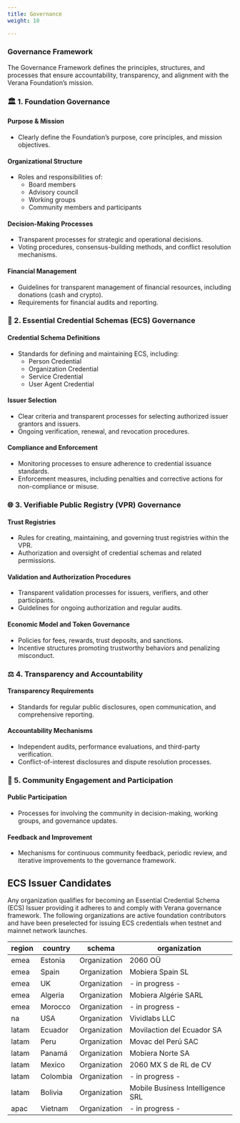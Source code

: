 ```yaml
---
title: Governance
weight: 10

---
```


### Governance Framework

The Governance Framework defines the principles, structures, and processes that ensure accountability, transparency, and alignment with the Verana Foundation’s mission.

### 🏛️ 1. Foundation Governance

#### Purpose & Mission

- Clearly define the Foundation’s purpose, core principles, and mission objectives.

#### Organizational Structure

- Roles and responsibilities of:
  - Board members
  - Advisory council
  - Working groups
  - Community members and participants

#### Decision-Making Processes

- Transparent processes for strategic and operational decisions.
- Voting procedures, consensus-building methods, and conflict resolution mechanisms.

#### Financial Management

- Guidelines for transparent management of financial resources, including donations (cash and crypto).
- Requirements for financial audits and reporting.

### 🔑 2. Essential Credential Schemas (ECS) Governance

#### Credential Schema Definitions

- Standards for defining and maintaining ECS, including:
  - Person Credential
  - Organization Credential
  - Service Credential
  - User Agent Credential

#### Issuer Selection

- Clear criteria and transparent processes for selecting authorized issuer grantors and issuers.
- Ongoing verification, renewal, and revocation procedures.

#### Compliance and Enforcement

- Monitoring processes to ensure adherence to credential issuance standards.
- Enforcement measures, including penalties and corrective actions for non-compliance or misuse.

### 🌐 3. Verifiable Public Registry (VPR) Governance

#### Trust Registries

- Rules for creating, maintaining, and governing trust registries within the VPR.
- Authorization and oversight of credential schemas and related permissions.

#### Validation and Authorization Procedures

- Transparent validation processes for issuers, verifiers, and other participants.
- Guidelines for ongoing authorization and regular audits.

#### Economic Model and Token Governance

- Policies for fees, rewards, trust deposits, and sanctions.
- Incentive structures promoting trustworthy behaviors and penalizing misconduct.

### ⚖️ 4. Transparency and Accountability

#### Transparency Requirements

- Standards for regular public disclosures, open communication, and comprehensive reporting.

#### Accountability Mechanisms

- Independent audits, performance evaluations, and third-party verification.
- Conflict-of-interest disclosures and dispute resolution processes.

### 🤝 5. Community Engagement and Participation

#### Public Participation

- Processes for involving the community in decision-making, working groups, and governance updates.

#### Feedback and Improvement

- Mechanisms for continuous community feedback, periodic review, and iterative improvements to the governance framework.

## ECS Issuer Candidates

Any organization qualifies for becoming an Essential Credential Schema (ECS) Issuer providing it adheres to and comply with Verana governance framework. The following organizations are active foundation contributors and have been preselected for issuing ECS credentials when testnet and mainnet network launches.

| region | country | schema | organization |
|------|------|--------|------|
| emea | Estonia | Organization | 2060 OÜ|
| emea | Spain | Organization | Mobiera Spain SL|
| emea | UK | Organization | - in progress - |
| emea | Algeria | Organization | Mobiera Algérie SARL|
| emea | Morocco | Organization | - in progress - |
| na | USA | Organization | Vividlabs LLC |
| latam | Ecuador | Organization | Movilaction del Ecuador SA|
| latam | Peru | Organization | Movac del Perú SAC|
| latam | Panamá | Organization | Mobiera Norte SA|
| latam | Mexico | Organization | 2060 MX S de RL de CV|
| latam | Colombia | Organization | - in progress - |
| latam | Bolivia | Organization | Mobile Business Intelligence SRL|
| apac | Vietnam | Organization | - in progress - |
